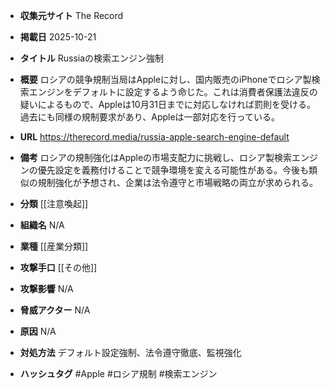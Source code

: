 - **収集元サイト**
The Record

- **掲載日**
2025-10-21

- **タイトル**
Russiaの検索エンジン強制

- **概要**
ロシアの競争規制当局はAppleに対し、国内販売のiPhoneでロシア製検索エンジンをデフォルトに設定するよう命じた。これは消費者保護法違反の疑いによるもので、Appleは10月31日までに対応しなければ罰則を受ける。過去にも同様の規制要求があり、Appleは一部対応を行っている。

- **URL**
https://therecord.media/russia-apple-search-engine-default

- **備考**
ロシアの規制強化はAppleの市場支配力に挑戦し、ロシア製検索エンジンの優先設定を義務付けることで競争環境を変える可能性がある。今後も類似の規制強化が予想され、企業は法令遵守と市場戦略の両立が求められる。

- **分類**
[[注意喚起]]

- **組織名**
N/A

- **業種**
[[産業分類]]

- **攻撃手口**
[[その他]]

- **攻撃影響**
N/A

- **脅威アクター**
N/A

- **原因**
N/A

- **対処方法**
デフォルト設定強制、法令遵守徹底、監視強化

- **ハッシュタグ**
#Apple #ロシア規制 #検索エンジン
